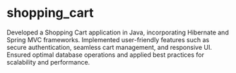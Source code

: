 # shopping_cart
Developed a Shopping Cart application in Java, incorporating Hibernate and Spring MVC frameworks. Implemented user-friendly features such as secure authentication, seamless cart management, and responsive UI. Ensured optimal database operations and applied best practices for scalability and performance.
